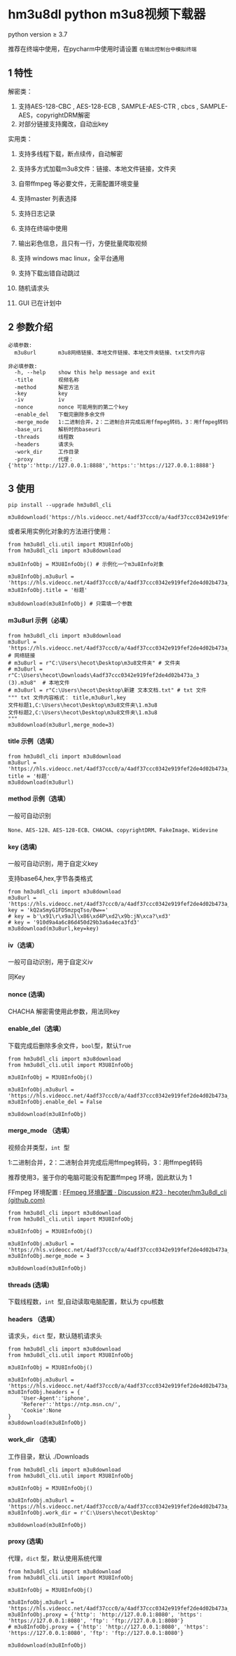 # hm3u8dl python m3u8视频下载器

python version ≥ 3.7

推荐在终端中使用，在pycharm中使用时请设置 `在输出控制台中模拟终端`

## 1 特性

解密类：

1. 支持AES-128-CBC , AES-128-ECB , SAMPLE-AES-CTR , cbcs , SAMPLE-AES，copyrightDRM解密
1. 对部分链接支持魔改，自动出key

实用类：

1. 支持多线程下载，断点续传，自动解密

2. 支持多方式加载m3u8文件：链接、本地文件链接，文件夹

3. 自带ffmpeg 等必要文件，无需配置环境变量

4. 支持master 列表选择

5. 支持日志记录

6. 支持在终端中使用

7. 输出彩色信息，且只有一行，方便批量爬取视频

8. 支持 windows mac linux，全平台通用

9. 支持下载出错自动跳过

9. 随机请求头

9. GUI 已在计划中

   

## 2 参数介绍

```
必填参数:
  m3u8url      	m3u8网络链接、本地文件链接、本地文件夹链接、txt文件内容

非必填参数:
  -h, --help    show this help message and exit
  -title        视频名称
  -method       解密方法
  -key          key
  -iv           iv
  -nonce        nonce 可能用到的第二个key
  -enable_del	下载完删除多余文件
  -merge_mode	1:二进制合并，2：二进制合并完成后用ffmpeg转码，3：用ffmpeg转码
  -base_uri     解析时的baseuri
  -threads      线程数
  -headers      请求头
  -work_dir     工作目录
  -proxy        代理：{'http':'http://127.0.0.1:8888','https:':'https://127.0.0.1:8888'}
```



## 3 使用

```
pip install --upgrade hm3u8dl_cli
```

```
m3u8download('https://hls.videocc.net/4adf37ccc0/a/4adf37ccc0342e919fef2de4d02b473a_3.m3u8',title='132')
```

或者采用实例化对象的方法进行使用：

```
from hm3u8dl_cli.util import M3U8InfoObj
from hm3u8dl_cli import m3u8download

m3u8InfoObj = M3U8InfoObj() # 示例化一个m3u8Info对象

m3u8InfoObj.m3u8url = 'https://hls.videocc.net/4adf37ccc0/a/4adf37ccc0342e919fef2de4d02b473a_3.m3u8'
m3u8InfoObj.title = '标题'

m3u8download(m3u8InfoObj) # 只需填一个参数
```

#### m3u8url 示例（必填）

```
from hm3u8dl_cli import m3u8download
m3u8url = 'https://hls.videocc.net/4adf37ccc0/a/4adf37ccc0342e919fef2de4d02b473a_3.m3u8' # 网络链接
# m3u8url = r"C:\Users\hecot\Desktop\m3u8文件夹" # 文件夹
# m3u8url = r"C:\Users\hecot\Downloads\4adf37ccc0342e919fef2de4d02b473a_3 (3).m3u8"  # 本地文件
# m3u8url = r"C:\Users\hecot\Desktop\新建 文本文档.txt" # txt 文件
""" txt 文件内容格式： title,m3u8url,key
文件标题1,C:\Users\hecot\Desktop\m3u8文件夹\1.m3u8
文件标题2,C:\Users\hecot\Desktop\m3u8文件夹\1.m3u8
"""
m3u8download(m3u8url,merge_mode=3)
```

#### title 示例（选填）

```
from hm3u8dl_cli import m3u8download
m3u8url = 'https://hls.videocc.net/4adf37ccc0/a/4adf37ccc0342e919fef2de4d02b473a_3.m3u8'
title = '标题'
m3u8download(m3u8url)
```

#### method 示例（选填）

一般可自动识别

```
None、AES-128、AES-128-ECB、CHACHA、copyrightDRM、FakeImage、Widevine
```

#### key (选填)

一般可自动识别，用于自定义key

支持base64,hex,字节各类格式

```
from hm3u8dl_cli import m3u8download
m3u8url = 'https://hls.videocc.net/4adf37ccc0/a/4adf37ccc0342e919fef2de4d02b473a_3.m3u8'
key = 'kQ2aSmyG1FDSmzpqTso/0w=='
# key = b'\x91\r\x9aJl\x86\xd4P\xd2\x9b:jN\xca?\xd3'
# key = '910d9a4a6c86d450d29b3a6a4eca3fd3'
m3u8download(m3u8url,key=key)
```

#### iv（选填）

一般可自动识别，用于自定义iv

同Key

#### nonce (选填)

CHACHA 解密需使用此参数，用法同key

#### enable_del（选填）

下载完成后删除多余文件，`bool`型，默认`True`

```
from hm3u8dl_cli import m3u8download
from hm3u8dl_cli.util import M3U8InfoObj

m3u8InfoObj = M3U8InfoObj()

m3u8InfoObj.m3u8url = 'https://hls.videocc.net/4adf37ccc0/a/4adf37ccc0342e919fef2de4d02b473a_3.m3u8'
m3u8InfoObj.enable_del = False

m3u8download(m3u8InfoObj)
```

#### merge_mode （选填）

视频合并类型，`int `型

1:二进制合并，2：二进制合并完成后用ffmpeg转码，3：用ffmpeg转码

推荐使用3，鉴于你的电脑可能没有配置ffmpeg 环境，因此默认为 1 

FFmpeg 环境配置 : [FFmpeg 环境配置 · Discussion #23 · hecoter/hm3u8dl_cli (github.com)](https://github.com/hecoter/hm3u8dl_cli/discussions/23)

```
from hm3u8dl_cli import m3u8download
from hm3u8dl_cli.util import M3U8InfoObj

m3u8InfoObj = M3U8InfoObj()

m3u8InfoObj.m3u8url = 'https://hls.videocc.net/4adf37ccc0/a/4adf37ccc0342e919fef2de4d02b473a_3.m3u8'
m3u8InfoObj.merge_mode = 3

m3u8download(m3u8InfoObj)
```

#### threads (选填)

下载线程数，`int `型,自动读取电脑配置，默认为 cpu核数

#### headers （选填）

请求头，`dict` 型，默认随机请求头

```
from hm3u8dl_cli import m3u8download
from hm3u8dl_cli.util import M3U8InfoObj

m3u8InfoObj = M3U8InfoObj()

m3u8InfoObj.m3u8url = 'https://hls.videocc.net/4adf37ccc0/a/4adf37ccc0342e919fef2de4d02b473a_3.m3u8'
m3u8InfoObj.headers = {
    'User-Agent':'iphone',
    'Referer':'https://ntp.msn.cn/',
    'Cookie':None
}
m3u8download(m3u8InfoObj)
```

#### work_dir （选填）

工作目录，默认  ./Downloads 

```
from hm3u8dl_cli import m3u8download
from hm3u8dl_cli.util import M3U8InfoObj

m3u8InfoObj = M3U8InfoObj()

m3u8InfoObj.m3u8url = 'https://hls.videocc.net/4adf37ccc0/a/4adf37ccc0342e919fef2de4d02b473a_3.m3u8'
m3u8InfoObj.work_dir = r'C:\Users\hecot\Desktop'

m3u8download(m3u8InfoObj)
```

#### proxy (选填)

代理，`dict` 型，默认使用系统代理

```
from hm3u8dl_cli import m3u8download
from hm3u8dl_cli.util import M3U8InfoObj

m3u8InfoObj = M3U8InfoObj()

m3u8InfoObj.m3u8url = 'https://hls.videocc.net/4adf37ccc0/a/4adf37ccc0342e919fef2de4d02b473a_3.m3u8'
m3u8InfoObj.proxy = {'http': 'http://127.0.0.1:8080', 'https': 'https://127.0.0.1:8080', 'ftp': 'ftp://127.0.0.1:8080'}
# m3u8InfoObj.proxy = {'http': 'http://127.0.0.1:8080', 'https': 'https://127.0.0.1:8080', 'ftp': 'ftp://127.0.0.1:8080'}

m3u8download(m3u8InfoObj)
```
